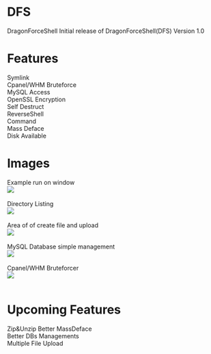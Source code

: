 # DFS
DragonForceShell
Initial release of DragonForceShell(DFS) Version 1.0
<br>

# Features
Symlink<br>
Cpanel/WHM Bruteforce<br>
MySQL Access<br>
OpenSSL Encryption<br>
Self Destruct<br>
ReverseShell<br>
Command<br>
Mass Deface<br>
Disk Available<br>

# Images
Example run on window<br>
<img src='https://github.com/EagleTube/DFS/blob/main/images/Screenshot_1.png'><br><br>
Directory Listing<br>
<img src='https://github.com/EagleTube/DFS/blob/main/images/Screenshot_2.png'><br><br>
Area of of create file and upload<br>
<img src='https://github.com/EagleTube/DFS/blob/main/images/Screenshot_3.png'><br><br>
MySQL Database simple management<br>
<img src='https://github.com/EagleTube/DFS/blob/main/images/Screenshot_4.png'><br><br>
Cpanel/WHM Bruteforcer<br>
<img src='https://github.com/EagleTube/DFS/blob/main/images/Screenshot_5.png'><br><br>

# Upcoming Features
Zip&Unzip
Better MassDeface<br>
Better DBs Managements<br>
Multiple File Upload<br>

